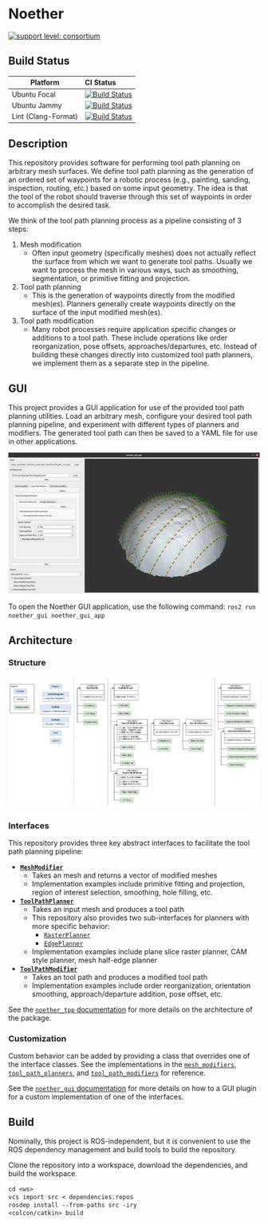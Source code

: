# Noether

[![support level: consortium](https://img.shields.io/badge/support%20level-consortium-brightgreen.png)](http://rosindustrial.org/news/2016/10/7/better-supporting-a-growing-ros-industrial-software-platform)

## Build Status

Platform             | CI Status
---------------------|:---------
Ubuntu Focal         | [![Build Status](https://github.com/ros-industrial/noether/workflows/Ubuntu/badge.svg)](https://github.com/ros-industrial/noether/actions)
Ubuntu Jammy         | [![Build Status](https://github.com/ros-industrial/noether/workflows/Ubuntu/badge.svg)](https://github.com/ros-industrial/noether/actions)
Lint  (Clang-Format) | [![Build Status](https://github.com/ros-industrial/noether/workflows/Clang-Format/badge.svg)](https://github.com/ros-industrial/ros-industrial/actions)

## Description
This repository provides software for performing tool path planning on arbitrary mesh surfaces.
We define tool path planning as the generation of an ordered set of waypoints for a robotic process (e.g., painting, sanding, inspection, routing, etc.) based on some input geometry.
The idea is that the tool of the robot should traverse through this set of waypoints in order to accomplish the desired task.

We think of the tool path planning process as a pipeline consisting of 3 steps:
1. Mesh modification
    - Often input geometry (specifically meshes) does not actually reflect the surface from which we want to generate tool paths.
    Usually we want to process the mesh in various ways, such as smoothing, segmentation, or primitive fitting and projection.
1. Tool path planning
    - This is the generation of waypoints directly from the modified mesh(es).
    Planners generally create waypoints directly on the surface of the input modified mesh(es).
1. Tool path modification
    - Many robot processes require application specific changes or additions to a tool path. 
    These include operations like order reorganization, pose offsets, approaches/departures, etc.
    Instead of building these changes directly into customized tool path planners, we implement them as a separate step in the pipeline.

## GUI
This project provides a GUI application for use of the provided tool path planning utilities.
Load an arbitrary mesh, configure your desired tool path planning pipeline, and experiment with different types of planners and modifiers.
The generated tool path can then be saved to a YAML file for use in other applications.

![GUI](docs/gui.png)

To open the Noether GUI application, use the following command:
`ros2 run noether_gui noether_gui_app`

## Architecture

### Structure
![Architecture](docs/architecture.png)

### Interfaces
This repository provides three key abstract interfaces to facilitate the tool path planning pipeline:
- **[`MeshModifier`](noether_tpp/include/noether_tpp/core/mesh_modifier.h)**
  - Takes an mesh and returns a vector of modified meshes
  - Implementation examples include primitive fitting and projection, region of interest selection, smoothing, hole filling, etc.
- **[`ToolPathPlanner`](noether_tpp/include/noether_tpp/core/tool_path_planner.h)**
  - Takes an input mesh and produces a tool path
  - This repository also provides two sub-interfaces for planners with more specific behavior:
    - [`RasterPlanner`](noether_tpp/include/noether_tpp/tool_path_planners/raster/raster_planner.h)
    - [`EdgePlanner`](noether_tpp/include/noether_tpp/tool_path_planners/edge/edge_planner.h)
  - Implementation examples include plane slice raster planner, CAM style planner, mesh half-edge planner
- **[`ToolPathModifier`](noether_tpp/include/noether_tpp/core/tool_path_modifier.h)**
  - Takes an tool path and produces a modified tool path
  - Implementation examples include order reorganization, orientation smoothing, approach/departure addition, pose offset, etc.

See the [`noether_tpp` documentation](noether_tpp/README.md) for more details on the architecture of the package.

### Customization
Custom behavior can be added by providing a class that overrides one of the interface classes.
See the implementations in the [`mesh_modifiers`](noether_tpp/include/noether_tpp/mesh_modifiers), [`tool_path_planners`](noether_tpp/include/noether_tpp/tool_path_planners), and [`tool_path_modifiers`](noether_tpp/include/noether_tpp/tool_path_modifiers) for reference.

See the [`noether_gui` documentation](noether_gui/README.md) for more details on how to a GUI plugin for a custom implementation of one of the interfaces.

## Build
Nominally, this project is ROS-independent, but it is convenient to use the ROS dependency management and build tools to build the repository.

Clone the repository into a workspace, download the dependencies, and build the workspace.

```commandLine
cd <ws>
vcs import src < dependencies.repos
rosdep install --from-paths src -iry
<colcon/catkin> build
```

